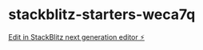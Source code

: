 # stackblitz-starters-weca7q

[Edit in StackBlitz next generation editor ⚡️](https://stackblitz.com/~/github.com/harryorker0413/stackblitz-starters-weca7q)